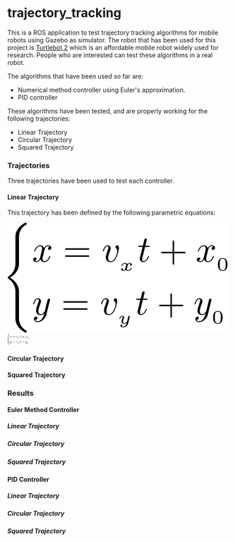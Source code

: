 # trajectory_tracking
This is a ROS application to test trajectory tracking algorithms for mobile robots using Gazebo as simulator.
The robot that has been used for this project is [Turtlebot 2][1] which is an affordable mobile robot widely used for research.
People who are interested can test these algorithms in a real robot.

The algorithms that have been used so far are:
* Numerical method controller using Euler's approximation.
* PID controller

These algorithms have been tested, and are properly working for the following trajectories:
* Linear Trajectory
* Circular Trajectory
* Squared Trajectory

### Trajectories
Three trajectories have been used to test each controller.

#### Linear Trajectory
This trajectory has been defined by the following parametric equations:

![Linear Trajectory][linear_trajectory]
<img src="images/equations/linear_trajectory.png" width="48">

#### Circular Trajectory

#### Squared Trajectory

### Results

#### Euler Method Controller

##### Linear Trajectory

##### Circular Trajectory

##### Squared Trajectory

#### PID Controller

##### Linear Trajectory

##### Circular Trajectory

##### Squared Trajectory

[1]: http://www.turtlebot.com/
[linear_trajectory]: images/equations/linear_trajectory.png
